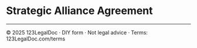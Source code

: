 # Strategic Alliance Agreement

---
© 2025 123LegalDoc · DIY form · Not legal advice · Terms: 123LegalDoc.com/terms
